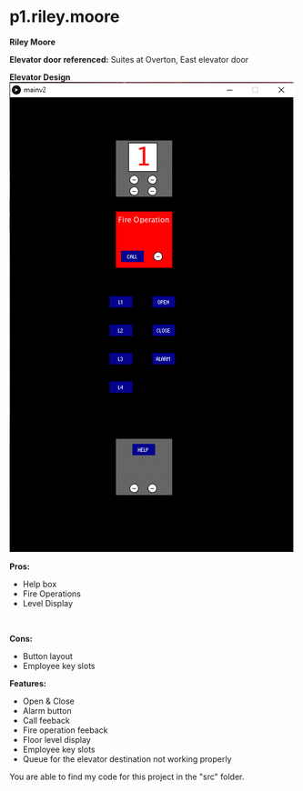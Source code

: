 # p1.riley.moore
**Riley Moore**

**Elevator door referenced:** Suites at Overton, East elevator door <br />

**Elevator Design**
![My Image](elevatorDesign.gif)

**Pros:** <br />
- Help box
- Fire Operations
- Level Display<br />
<br />

**Cons:** <br />
- Button layout
- Employee key slots


**Features:** <br />
- Open & Close
- Alarm button
- Call feeback
- Fire operation feeback
- Floor level display
- Employee key slots
- Queue for the elevator destination not working properly

You are able to find my code for this project in the "src" folder.
